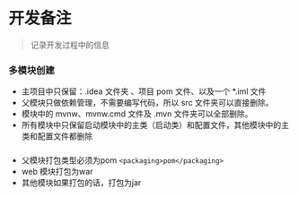 # 开发备注
>记录开发过程中的信息   

### 多模块创建
* 主项目中只保留：.idea 文件夹 、项目 pom 文件、以及一个 *.iml 文件
* 父模块只做依赖管理，不需要编写代码，所以 src 文件夹可以直接删除。
* 模块中的 mvnw、mvnw.cmd 文件及 .mvn 文件夹可以全部删除。
* 所有模块中只保留启动模块中的主类（启动类）和配置文件，其他模块中的主类和配置文件都删除

### 
* 父模块打包类型必须为pom 
`<packaging>pom</packaging>`
* web 模块打包为war
* 其他模块如果打包的话，打包为jar

